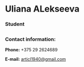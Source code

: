 # Uliana ALekseeva
### Student
##
### Contact information:
**Phone:** +375 29 2624689

**E-mail:** articl1940@gmail.com
##
